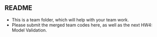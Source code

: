 ## README



- This is a team folder, which will help with your team work. 
- Please submit the merged team codes here, as well as the next HW4: Model Validation.